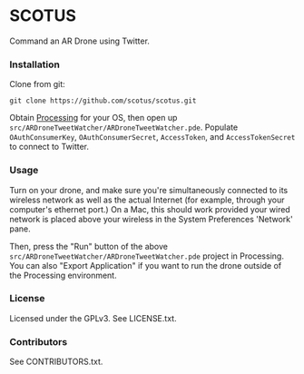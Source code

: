 # SCOTUS

Command an AR Drone using Twitter.

### Installation

Clone from git:

    git clone https://github.com/scotus/scotus.git

Obtain [Processing](http://processing.org/) for your OS, then open up
`src/ARDroneTweetWatcher/ARDroneTweetWatcher.pde`.  Populate
`OAuthConsumerKey`, `OAuthConsumerSecret`, `AccessToken`, and
`AccessTokenSecret` to connect to Twitter.

### Usage

Turn on your drone, and make sure you're simultaneously connected to its
wireless network as well as the actual Internet (for example, through your
computer's ethernet port.)  On a Mac, this should work provided your wired
network is placed above your wireless in the System Preferences 'Network' pane.

Then, press the "Run" button of the above
`src/ARDroneTweetWatcher/ARDroneTweetWatcher.pde` project in Processing.  You
can also "Export Application" if you want to run the drone outside of the
Processing environment.

### License

Licensed under the GPLv3.  See LICENSE.txt.

### Contributors

See CONTRIBUTORS.txt.
